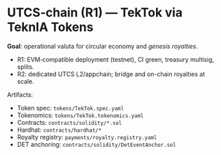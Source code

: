 # UTCS‑chain (R1) — TekTok via TeknIA Tokens

**Goal**: operational valuta for circular economy and *genesis royalties*.
- R1: EVM‑compatible deployment (testnet), CI green, treasury multisig, splits.
- R2: dedicated UTCS L2/appchain; bridge and on-chain royalties at scale.

Artifacts:
- Token spec: `tokens/TekTok.spec.yaml`
- Tokenomics: `tokens/TekTok.tokenomics.yaml`
- Contracts: `contracts/solidity/*.sol`
- Hardhat: `contracts/hardhat/*`
- Royalty registry: `payments/royalty.registry.yaml`
- DET anchoring: `contracts/solidity/DetEventAnchor.sol`